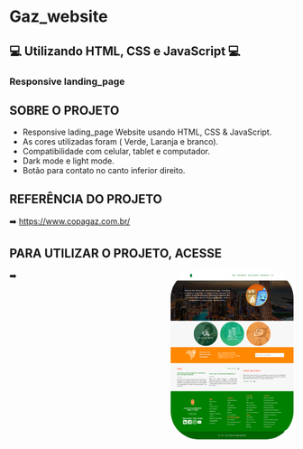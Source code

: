 # Gaz_website
## 💻 Utilizando HTML, CSS e JavaScript 💻
### Responsive landing_page

## SOBRE O PROJETO
- Responsive lading_page Website usando HTML, CSS & JavaScript.
- As cores utilizadas foram ( Verde, Laranja e branco).
- Compatibilidade com celular, tablet e computador.
- Dark mode e light mode.
- Botão para contato no canto inferior direito.

## REFERÊNCIA DO PROJETO
➡️ https://www.copagaz.com.br/
## PARA UTILIZAR O PROJETO, ACESSE
➡️ 
<img align="right" alt="CALCULADORA-pic" height="300" style="border-radius:50px;" src="https://github.com/JVOA02/Gaz_website/blob/main/img/preview_01.png">
